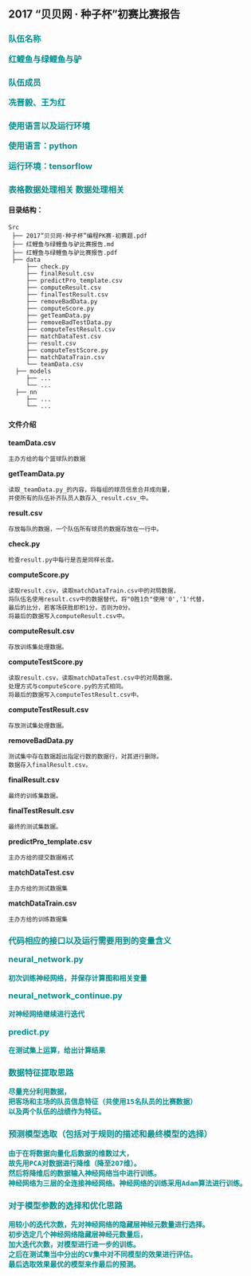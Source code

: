 ## 2017 “贝贝网 · 种子杯”初赛比赛报告

<h3 style="color:darkcyan"> 队伍名称

红鲤鱼与绿鲤鱼与驴

<h3 style="color:darkcyan"> 队伍成员

冼晋毅、王为红

<h3 style="color:darkcyan"> 使用语言以及运行环境

使用语言：python

运行环境：tensorflow


<h3 style="color:darkcyan"> 表格数据处理相关
数据处理相关

#### 目录结构：

    Src
     ├── 2017“贝贝网·种子杯”编程PK赛-初赛题.pdf
     ├── 红鲤鱼与绿鲤鱼与驴比赛报告.md
     ├── 红鲤鱼与绿鲤鱼与驴比赛报告.pdf
     ├── data
         ├── check.py                
         ├── finalResult.csv         
         ├── predictPro_template.csv
         ├── computeResult.csv       
         ├── finalTestResult.csv     
         ├── removeBadData.py
         ├── computeScore.py         
         ├── getTeamData.py          
         ├── removeBadTestData.py
         ├── computeTestResult.csv   
         ├── matchDataTest.csv       
         ├── result.csv
         ├── computeTestScore.py     
         ├── matchDataTrain.csv      
         └── teamData.csv
      ├── models
         ├── ...
         └── ...
      ├── nn
         ├── ...
         └── ...

#### 文件介绍

__teamData.csv__

    主办方给的每个篮球队的数据

__getTeamData.py__
```
读取_teamData.py_的内容，将每组的球员信息合并成向量，
并使所有的队伍补齐队员人数存入_result.csv_中。
```
__result.csv__

    存放每队的数据，一个队伍所有球员的数据存放在一行中。

__check.py__

    检查result.py中每行是否是同样长度。

__computeScore.py__

    读取result.csv，读取matchDataTrain.csv中的对局数据，
    将队伍名使用result.csv中的数据替代，将"0胜1负"使用'0','1'代替，
    最后的比分，若客场获胜即积1分，否则为0分。
    将最后的数据写入computeResult.csv中。

__computeResult.csv__

    存放训练集处理数据。

__computeTestScore.py__

    读取result.csv，读取matchDataTest.csv中的对局数据，
    处理方式与computeScore.py的方式相同。
    将最后的数据写入computeTestResult.csv中。

__computeTestResult.csv__

    存放测试集处理数据。

__removeBadData.py__

    测试集中存在数据超出指定行数的数据行，对其进行删除。
    数据存入finalResult.csv。

__finalResult.csv__

    最终的训练集数据。

__finalTestResult.csv__

    最终的测试集数据。

__predictPro_template.csv__

    主办方给的提交数据格式

__matchDataTest.csv__

    主办方给的测试数据集

__matchDataTrain.csv__

    主办方给的训练数据集


<h3 style="color:darkcyan"> 代码相应的接口以及运行需要用到的变量含义

__neural_network.py__

    初次训练神经网络，并保存计算图和相关变量

__neural_network_continue.py__

    对神经网络继续进行迭代

__predict.py__

    在测试集上运算，给出计算结果

<h3 style="color:darkcyan"> 数据特征提取思路

    尽量充分利用数据，
    把客场和主场的队员信息特征（共使用15名队员的比赛数据）
    以及两个队伍的战绩作为特征。

<h3 style="color:darkcyan"> 预测模型选取（包括对于规则的描述和最终模型的选择）

    由于在将数据向量化后数据的维数过大，
    故先用PCA对数据进行降维（降至207维）。
    然后将降维后的数据输入神经网络当中进行训练。
    神经网络为三层的全连接神经网络。神经网络的训练采用Adam算法进行训练。

<h3 style="color:darkcyan"> 对于模型参数的选择和优化思路

    用较小的迭代次数，先对神经网络的隐藏层神经元数量进行选择。
    初步选定几个神经网络隐藏层神经元数量后，
    加大迭代次数，对模型进行进一步的训练。
    之后在测试集当中分出的CV集中对不同模型的效果进行评估。
    最后选取效果最优的模型来作最后的预测。
